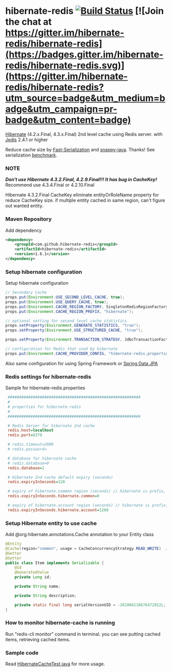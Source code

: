 hibernate-redis  [![Build Status](https://travis-ci.org/hibernate-redis/hibernate-redis.png)](https://travis-ci.org/hibernate-redis/hibernate-redis) [![Join the chat at https://gitter.im/hibernate-redis/hibernate-redis](https://badges.gitter.im/hibernate-redis/hibernate-redis.svg)](https://gitter.im/hibernate-redis/hibernate-redis?utm_source=badge&utm_medium=badge&utm_campaign=pr-badge&utm_content=badge)
===============

[Hibernate][1] (4.2.x.Final, 4.3.x.Final) 2nd level cache using Redis server.
with [Jedis][2]  2.4.1 or higher

Reduce cache size by [Fast-Serialization][fst] and [snappy-java][snappy]. Thanks!
See serialization [benchmark][benchmark].

### NOTE

***Don't use Hibernate 4.3.2.Final, 4.2.9.Final!!! It has bug in CacheKey!***
Recommend use 4.3.4.Final or 4.2.10.Final

Hibernate 4.3.2.Final CacheKey eliminate entityOrRoleName property for reduce CacheKey size.
if multiple entity cached in same region, can't figure out wanted entity.

### Maven Repository

Add dependency

```xml
<dependency>
    <groupId>com.github.hibernate-redis</groupId>
    <artifactId>hibernate-redis</artifactId>
    <version>1.6.1</version>
</dependency>
```

### Setup hibernate configuration

Setup hibernate configuration

```java
// Secondary Cache
props.put(Environment.USE_SECOND_LEVEL_CACHE, true);
props.put(Environment.USE_QUERY_CACHE, true);
props.put(Environment.CACHE_REGION_FACTORY, SingletonRedisRegionFactory.class.getName());
props.put(Environment.CACHE_REGION_PREFIX, "hibernate");

// optional setting for second level cache statistics
props.setProperty(Environment.GENERATE_STATISTICS, "true");
props.setProperty(Environment.USE_STRUCTURED_CACHE, "true");

props.setProperty(Environment.TRANSACTION_STRATEGY, JdbcTransactionFactory.class.getName());

// configuration for Redis that used by hibernate
props.put(Environment.CACHE_PROVIDER_CONFIG, "hibernate-redis.properties");
```

Also same configuration for using Spring Framework or [Spring Data JPA][4]

### Redis settings for hibernate-redis

Sample for hibernate-redis.properties

```ini
 ##########################################################
 #
 # properties for hibernate-redis
 #
 ##########################################################

 # Redis Server for hibernate 2nd cache
 redis.host=localhost
 redis.port=6379

 # redis.timeout=2000
 # redis.password=

 # database for hibernate cache
 # redis.database=0
 redis.database=1

 # Hibernate 2nd cache default expiry (seconds)
 redis.expiryInSeconds=120

 # expiry of hibernate.common region (seconds) // hibernate is prefix, region name is common
 redis.expiryInSeconds.hibernate.common=0

 # expiry of hibernate.account region (seconds) // hibernate is prefix, region name is account
 redis.expiryInSeconds.hibernate.account=1200
```

### Setup Hibernate entity to use cache

Add @org.hibernate.annotations.Cache annotation to your Entity class

```java
@Entity
@Cache(region="common", usage = CacheConcurrencyStrategy.READ_WRITE)  // or @Cacheable(true) for JPA
@Getter
@Setter
public class Item implements Serializable {
    @Id
    @GeneratedValue
    private Long id;

    private String name;

    private String description;

    private static final long serialVersionUID = -281066218676472922L;
}
```

### How to monitor hibernate-cache is running

Run "redis-cli monitor" command in terminal. you can see putting cached items, retrieving cached items.

### Sample code

Read [HibernateCacheTest.java][3] for more usage.



[1]: http://www.hibernate.org/
[2]: https://github.com/xetorthio/jedis
[3]: https://github.com/hibernate-redis/hibernate-redis/blob/master/hibernate-redis/src/test/java/org/hibernate/test/cache/HibernateCacheTest.java
[4]: http://projects.spring.io/spring-data-jpa/
[lombok]: http://www.projectlombok.org/
[fst]: https://github.com/RuedigerMoeller/fast-serialization
[snappy]: https://github.com/xerial/snappy-java
[benchmark]: https://github.com/hibernate-redis/hibernate-redis/blob/master/hibernate-redis/src/test/java/org/hibernate/test/serializer/SerializerTest.java
